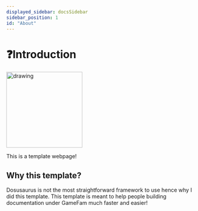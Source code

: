 ```yaml
---
displayed_sidebar: docsSidebar
sidebar_position: 1
id: "About"
---
```


# ❓Introduction

<img src="https://cdn.discordapp.com/attachments/670023265455964198/1037845413648142376/Icon.png" alt="drawing" width="200"/>

This is a template webpage!

## Why this template?

Dosusaurus is not the most straightforward framework to use hence why I did this template. This template is meant to help people building documentation under GameFam much faster and easier!
